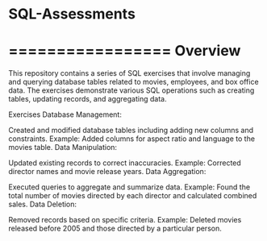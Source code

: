 # SQL-Assessments 
=================
Overview
=================

This repository contains a series of SQL exercises that involve managing and querying database tables related to movies, employees, and box office data. The exercises demonstrate various SQL operations such as creating tables, updating records, and aggregating data.

Exercises
Database Management:

Created and modified database tables including adding new columns and constraints.
Example: Added columns for aspect ratio and language to the movies table.
Data Manipulation:

Updated existing records to correct inaccuracies.
Example: Corrected director names and movie release years.
Data Aggregation:

Executed queries to aggregate and summarize data.
Example: Found the total number of movies directed by each director and calculated combined sales.
Data Deletion:

Removed records based on specific criteria.
Example: Deleted movies released before 2005 and those directed by a particular person.
